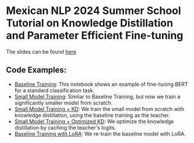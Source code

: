 # Mexican NLP 2024 Summer School Tutorial on Knowledge Distillation and Parameter Efficient Fine-tuning

The slides can be found [here](https://github.com/afaji/summerschool-KD-PEFT/blob/main/Mexican%20NLP%20Summer%20School%202024.pdf)

## Code Examples:
* [Baseline Training](https://colab.research.google.com/drive/1ZIesmJ9v5QO5tAOEDtDZDfaj-6xlKcRi?usp=sharing): This notebook shows an example of fine-tuning BERT for a standard classification task.
* [Small Model Training](https://colab.research.google.com/drive/1CrMo2k1kc8ZJCbmOMmJjNg81ZjYAX4lP?usp=sharing): Similar to Baseline Training, but now we train a significantly smaller model from scratch.
* [Small Model Training + KD](https://colab.research.google.com/drive/1d4AKfg5bLIyuTdP7Jsp-VnH_vgbYckts?usp=sharing): We train the small model from scratch with knowledge distillation, using the baseline training as the teacher.
* [Small Model Training + Optimized KD](https://colab.research.google.com/drive/1ZuXhQufB-4Nu_pwaLlZpJ3X0409J3A2k?usp=sharing): We optimize the knowledge distillation by caching the teacher's logits.
* [Baseline Training with LoRA](https://colab.research.google.com/drive/1ZIesmJ9v5QO5tAOEDtDZDfaj-6xlKcRi?usp=sharing): We re-train the baseline model with LoRA.

